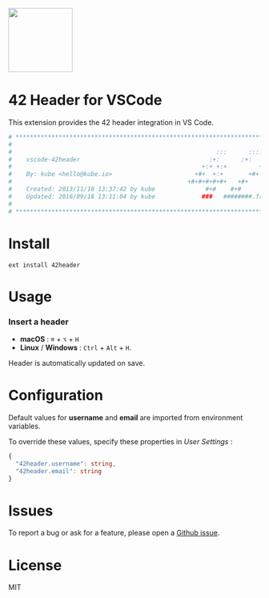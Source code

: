 <img
  src="https://raw.githubusercontent.com/kube/vscode-42header/master/42.png" 
  width=128>

# 42 Header for VSCode

This extension provides the 42 header integration in VS Code.

```bash
# **************************************************************************** #
#                                                                              #
#                                                         :::      ::::::::    #
#    vscode-42header                                    :+:      :+:    :+:    #
#                                                     +:+ +:+         +:+      #
#    By: kube <hello@kube.io>                       +#+  +:+       +#+         #
#                                                 +#+#+#+#+#+   +#+            #
#    Created: 2013/11/18 13:37:42 by kube              #+#    #+#              #
#    Updated: 2016/09/18 13:11:04 by kube             ###   ########.fr        #
#                                                                              #
# **************************************************************************** #
```

# Install

`ext install 42header`

# Usage

### Insert a header
 - **macOS** : `⌘` + `⌥` + `H`
 - **Linux** / **Windows** : `Ctrl` + `Alt` + `H`.

Header is automatically updated on save.


# Configuration

Default values for **username** and **email** are imported from environment variables.

To override these values, specify these properties in *User Settings* :

```ts
{
  "42header.username": string,
  "42header.email": string
}
```


# Issues

To report a bug or ask for a feature, please open a [Github issue](https://github.com/kube/vscode-42header/issues).


# License

MIT
